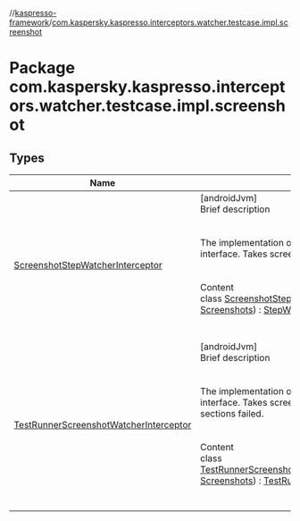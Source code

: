 //[kaspresso-framework](../index.md)/[com.kaspersky.kaspresso.interceptors.watcher.testcase.impl.screenshot](index.md)



# Package com.kaspersky.kaspresso.interceptors.watcher.testcase.impl.screenshot  


## Types  
  
|  Name|  Summary| 
|---|---|
| [ScreenshotStepWatcherInterceptor](-screenshot-step-watcher-interceptor/index.md)| [androidJvm]  <br>Brief description  <br><br><br>The implementation of the [StepWatcherInterceptor](../com.kaspersky.kaspresso.interceptors.watcher.testcase/-step-watcher-interceptor/index.md) interface. Takes screenshots if step succeeds or fails.<br><br>  <br>Content  <br>class [ScreenshotStepWatcherInterceptor](-screenshot-step-watcher-interceptor/index.md)(**screenshots**: [Screenshots](../com.kaspersky.kaspresso.device.screenshots/-screenshots/index.md)) : [StepWatcherInterceptor](../com.kaspersky.kaspresso.interceptors.watcher.testcase/-step-watcher-interceptor/index.md)  <br><br><br>
| [TestRunnerScreenshotWatcherInterceptor](-test-runner-screenshot-watcher-interceptor/index.md)| [androidJvm]  <br>Brief description  <br><br><br>The implementation of the [TestRunWatcherInterceptor](../com.kaspersky.kaspresso.interceptors.watcher.testcase/-test-run-watcher-interceptor/index.md) interface. Takes screenshots if "before" or "after" sections failed.<br><br>  <br>Content  <br>class [TestRunnerScreenshotWatcherInterceptor](-test-runner-screenshot-watcher-interceptor/index.md)(**screenshots**: [Screenshots](../com.kaspersky.kaspresso.device.screenshots/-screenshots/index.md)) : [TestRunWatcherInterceptor](../com.kaspersky.kaspresso.interceptors.watcher.testcase/-test-run-watcher-interceptor/index.md)  <br><br><br>

